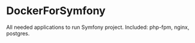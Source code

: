# DockerForSymfony
All needed applications to run Symfony project. Included: php-fpm, nginx, postgres.
